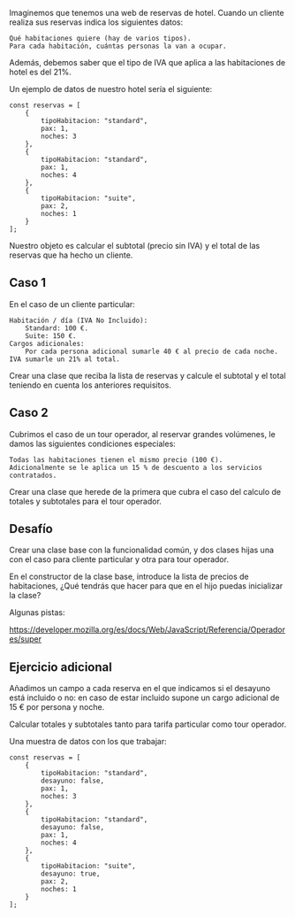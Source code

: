 Imaginemos que tenemos una web de reservas de hotel. Cuando un cliente realiza sus reservas indica los siguientes datos:

    Qué habitaciones quiere (hay de varios tipos).
    Para cada habitación, cuántas personas la van a ocupar.

Además, debemos saber que el tipo de IVA que aplica a las habitaciones de hotel es del 21%.

Un ejemplo de datos de nuestro hotel sería el siguiente:

    const reservas = [
        {
            tipoHabitacion: "standard",
            pax: 1,
            noches: 3
        },
        {
            tipoHabitacion: "standard",
            pax: 1,
            noches: 4
        },
        {
            tipoHabitacion: "suite",
            pax: 2,
            noches: 1
        }
    ];

Nuestro objeto es calcular el subtotal (precio sin IVA) y el total de las reservas que ha hecho un cliente.

## Caso 1

En el caso de un cliente particular:

    Habitación / día (IVA No Incluido):
        Standard: 100 €.
        Suite: 150 €.
    Cargos adicionales:
        Por cada persona adicional sumarle 40 € al precio de cada noche.
    IVA sumarle un 21% al total.

Crear una clase que reciba la lista de reservas y calcule el subtotal y el total teniendo en cuenta los anteriores requisitos.

## Caso 2

Cubrimos el caso de un tour operador, al reservar grandes volúmenes, le damos las siguientes condiciones especiales:

    Todas las habitaciones tienen el mismo precio (100 €).
    Adicionalmente se le aplica un 15 % de descuento a los servicios contratados.

Crear una clase que herede de la primera que cubra el caso del calculo de totales y subtotales para el tour operador.

## Desafío

Crear una clase base con la funcionalidad común, y dos clases hijas una con el caso para cliente particular y otra para tour operador.

En el constructor de la clase base, introduce la lista de precios de habitaciones, ¿Qué tendrás que hacer para que en el hijo puedas inicializar la clase?

Algunas pistas:

https://developer.mozilla.org/es/docs/Web/JavaScript/Referencia/Operadores/super

## Ejercicio adicional

Añadimos un campo a cada reserva en el que indicamos si el desayuno está incluido o no: en caso de estar incluido supone un cargo adicional de 15 € por persona y noche.

Calcular totales y subtotales tanto para tarifa particular como tour operador.

Una muestra de datos con los que trabajar:

    const reservas = [
        {
            tipoHabitacion: "standard",
            desayuno: false,
            pax: 1,
            noches: 3
        },
        {
            tipoHabitacion: "standard",
            desayuno: false,
            pax: 1,
            noches: 4
        },
        {
            tipoHabitacion: "suite",
            desayuno: true,
            pax: 2,
            noches: 1
        }
    ];
